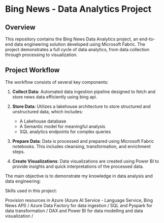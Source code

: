 # Bing News - Data Analytics Project

## Overview
This repository contains the Bing News Data Analytics project, an end-to-end data engineering solution developed using Microsoft Fabric. The project demonstrates a full cycle of data analytics, from data collection through processing to visualization.

## Project Workflow
The workflow consists of several key components:

1. **Collect Data**: Automated data ingestion pipeline designed to fetch and store news data efficiently using bing api.
                  
2. **Store Data**: Utilizes a lakehouse architecture to store structured and unstructured data, which includes:
   - A Lakehouse database
   - A Semantic model for meaningful analysis
   - SQL analytics endpoints for complex queries
3. **Prepare Data**: Data is processed and prepared using Microsoft Fabric notebooks. This includes cleansing, transformation, and enrichment steps.
4. **Create Visualizations**: Data visualizations are created using Power BI to provide insights and quick interpretations of the processed data.

The main objective is to demonstrate my knowledge in data analysis and data engineering:

Skills used in this project: 

Provision resources in Azure (Azure AI Service - Language Service, Bing News API) /
Azure Data Factory for data ingestion /
SQL and Pyspark for data transformation /
DAX and Power BI for data modelling and data visualization /

